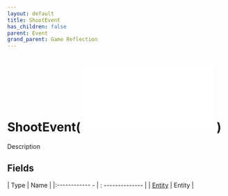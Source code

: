 ```yaml
---
layout: default
title: ShootEvent
has_children: false
parent: Event
grand_parent: Game Reflection
---
```

# ShootEvent( ![ EntityEventBase ](game-reflection/events/entity_event_base.md) )
Description 

## Fields
| Type | Name |
|:------------ - | : -------------- |
| [Entity](game-reflection/classes/entity.md) | Entity |
